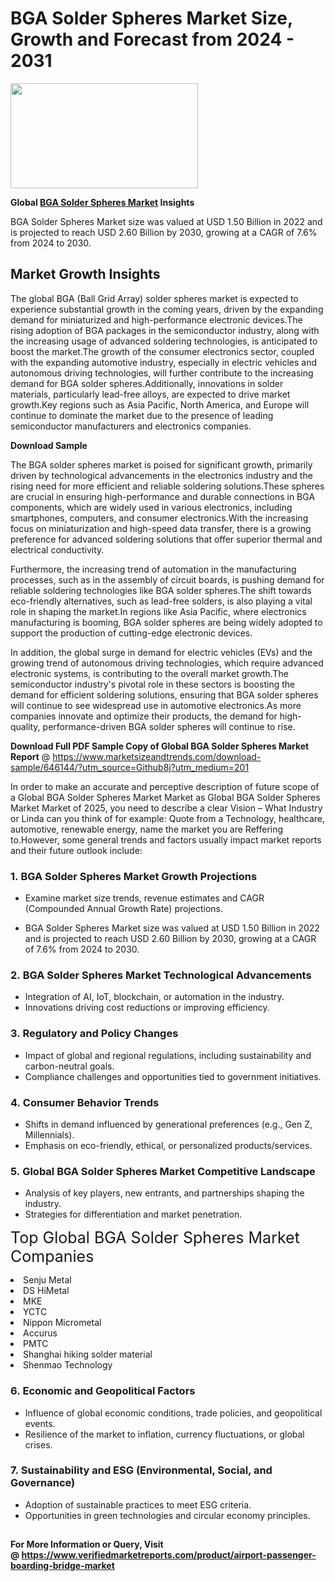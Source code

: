 <H1>BGA Solder Spheres Market Size, Growth and Forecast from 2024 - 2031</H1><img class="aligncenter size-medium wp-image-584254" src="https://thirdeyenews.in/wp-content/uploads/2024/09/Global-Market-Research-300x168.jpeg" alt="" width="300" height="168" /><p><strong>Global&nbsp;<a href="https://www.marketsizeandtrends.com/download-sample/646144/?utm_source=Github8j?utm_medium=201">BGA Solder Spheres Market</a> Insights</strong></p><p>BGA Solder Spheres Market size was valued at USD 1.50 Billion in 2022 and is projected to reach USD 2.60 Billion by 2030, growing at a CAGR of 7.6% from 2024 to 2030.</p><p><h2>Market Growth Insights</h2> <p>The global BGA (Ball Grid Array) solder spheres market is expected to experience substantial growth in the coming years, driven by the expanding demand for miniaturized and high-performance electronic devices.The rising adoption of BGA packages in the semiconductor industry, along with the increasing usage of advanced soldering technologies, is anticipated to boost the market.The growth of the consumer electronics sector, coupled with the expanding automotive industry, especially in electric vehicles and autonomous driving technologies, will further contribute to the increasing demand for BGA solder spheres.Additionally, innovations in solder materials, particularly lead-free alloys, are expected to drive market growth.Key regions such as Asia Pacific, North America, and Europe will continue to dominate the market due to the presence of leading semiconductor manufacturers and electronics companies.</p> <p><strong>Download Sample</strong></p> <p>The BGA solder spheres market is poised for significant growth, primarily driven by technological advancements in the electronics industry and the rising need for more efficient and reliable soldering solutions.These spheres are crucial in ensuring high-performance and durable connections in BGA components, which are widely used in various electronics, including smartphones, computers, and consumer electronics.With the increasing focus on miniaturization and high-speed data transfer, there is a growing preference for advanced soldering solutions that offer superior thermal and electrical conductivity.</p> <p>Furthermore, the increasing trend of automation in the manufacturing processes, such as in the assembly of circuit boards, is pushing demand for reliable soldering technologies like BGA solder spheres.The shift towards eco-friendly alternatives, such as lead-free solders, is also playing a vital role in shaping the market.In regions like Asia Pacific, where electronics manufacturing is booming, BGA solder spheres are being widely adopted to support the production of cutting-edge electronic devices.</p> <p>In addition, the global surge in demand for electric vehicles (EVs) and the growing trend of autonomous driving technologies, which require advanced electronic systems, is contributing to the overall market growth.The semiconductor industry's pivotal role in these sectors is boosting the demand for efficient soldering solutions, ensuring that BGA solder spheres will continue to see widespread use in automotive electronics.As more companies innovate and optimize their products, the demand for high-quality, performance-driven BGA solder spheres will continue to rise.</p> <p><span class=""><strong>Download Full PDF Sample Copy of Global BGA Solder Spheres Market Report</strong> @ <a href="https://www.marketsizeandtrends.com/download-sample/646144/?utm_source=Github8j?utm_medium=201" target="_blank">https://www.marketsizeandtrends.com/download-sample/646144/?utm_source=Github8j?utm_medium=201</a></span></p><p>In order to make an accurate and perceptive description of future scope of a Global&nbsp;BGA Solder Spheres Market Market as Global&nbsp;BGA Solder Spheres Market Market of 2025, you need to describe a clear Vision &ndash; What Industry or Linda can you think of for example: Quote from a Technology, healthcare, automotive, renewable energy, name the market you are Reffering to.However, some general trends and factors usually impact market reports and their future outlook include:</p><h3>1.&nbsp;<strong>BGA Solder Spheres Market Growth Projections</strong></h3><ul><li>Examine market size trends, revenue estimates and CAGR (Compounded Annual Growth Rate) projections.</li><li><p>BGA Solder Spheres Market size was valued at USD 1.50 Billion in 2022 and is projected to reach USD 2.60 Billion by 2030, growing at a CAGR of 7.6% from 2024 to 2030.</p></li></ul><h3>2.&nbsp;<strong>BGA Solder Spheres Market Technological Advancements</strong></h3><ul><li>Integration of AI, IoT, blockchain, or automation in the industry.</li><li>Innovations driving cost reductions or improving efficiency.</li></ul><h3>3.&nbsp;<strong>Regulatory and Policy Changes</strong></h3><ul><li>Impact of global and regional regulations, including sustainability and carbon-neutral goals.</li><li>Compliance challenges and opportunities tied to government initiatives.</li></ul><h3>4.&nbsp;<strong>Consumer Behavior Trends</strong></h3><ul><li>Shifts in demand influenced by generational preferences (e.g., Gen Z, Millennials).</li><li>Emphasis on eco-friendly, ethical, or personalized products/services.</li></ul><h3>5.&nbsp;<strong>Global BGA Solder Spheres Market Competitive Landscape</strong></h3><ul><li>Analysis of key players, new entrants, and partnerships shaping the industry.</li><li>Strategies for differentiation and market penetration.</li></ul><p data-pm-slice="1 1 []"><span style="color: inherit; font-family: inherit; font-size: 25px;">Top Global BGA Solder Spheres Market Companies</span></p><div class="" data-test-id=""><p><li>Senju Metal</li><li> DS HiMetal</li><li> MKE</li><li> YCTC</li><li> Nippon Micrometal</li><li> Accurus</li><li> PMTC</li><li> Shanghai hiking solder material</li><li> Shenmao Technology</li></p></div><h3>6.&nbsp;<strong>Economic and Geopolitical Factors</strong></h3><ul><li>Influence of global economic conditions, trade policies, and geopolitical events.</li><li>Resilience of the market to inflation, currency fluctuations, or global crises.</li></ul><h3>7.&nbsp;<strong>Sustainability and ESG (Environmental, Social, and Governance)</strong></h3><ul><li>Adoption of sustainable practices to meet ESG criteria.</li><li>Opportunities in green technologies and circular economy principles.</li></ul><h2><strong style="font-size: 14px;">For More Information or Query, Visit @&nbsp;</strong><a style="background-color: #ffffff; font-size: 14px;" href="https://www.marketsizeandtrends.com/report/bga-solder-spheres-market/" target="_blank">https://www.verifiedmarketreports.com/product/airport-passenger-boarding-bridge-market</a></h2>